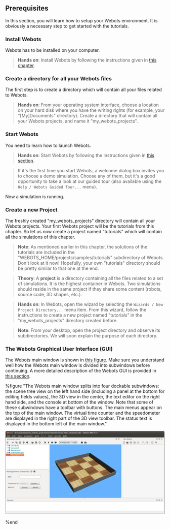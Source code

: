 ## Prerequisites

In this section, you will learn how to setup your Webots environment. It is
obviously a necessary step to get started with the tutorials.

### Install Webots

Webots has to be installed on your computer.

> **Hands on**:
Install Webots by following the instructions given in [this
chapter](installing-webots.md).

### Create a directory for all your Webots files

The first step is to create a directory which will contain all your files
related to Webots.

> **Hands on**:
From your operating system interface, choose a location on your hard disk where
you have the writing rights (for example, your "[My]Documents" directory).
Create a directory that will contain all your Webots projects, and name it
"my\_webots\_projects".

### Start Webots

You need to learn how to launch Webots.

> **Hands on**:
Start Webots by following the instructions given in [this
section](starting-webots.md).

> If it's the first time you start Webots, a welcome dialog box invites you to
choose a demo simulation. Choose any of them, but it's a good opportunity to
take a look at our guided tour (also available using the `Help / Webots Guided
Tour...` menu).

Now a simulation is running.

### Create a new Project

The freshly created "my\_webots\_projects" directory will contain all your
Webots projects. Your first Webots project will be the tutorials from this
chapter. So let us now create a project named "tutorials" which will contain all
the simulations of this chapter.

> **Note**:
As mentioned earlier in this chapter, the solutions of the tutorials are
included in the "WEBOTS\_HOME/projects/samples/tutorials" subdirectory of
Webots. Don't look at it now! Hopefully, your own "tutorials" directory should
be pretty similar to that one at the end.

<!-- -->

> **Theory**:
A **project** is a directory containing all the files related to a set of
simulations. It is the highest container in Webots. Two simulations should
reside in the same project if they share some content (robots, source code, 3D
shapes, etc.).

<!-- -->

> **Hands on**:
In Webots, open the wizard by selecting the `Wizards / New Project Directory...`
menu item. From this wizard, follow the instructions to create a new project
named "tutorials" in the "my\_webots\_projects" directory created before.

<!-- -->

> **Note**:
From your desktop, open the project directory and observe its subdirectories. We
will soon explain the purpose of each directory.

### The Webots Graphical User Interface (GUI)

The Webots main window is shown in [this
figure](#the-webots-main-window-splits-into-four-dockable-subwindows-the-scene-tree-view-on-the-left-hand-side-including-a-panel-at-the-bottom-for-editing-fields-values-the-3d-view-in-the-center-the-text-editor-on-the-right-hand-side-and-the-console-at-bottom-of-the-window-note-that-some-of-these-subwindows-have-a-toolbar-with-buttons-the-main-menus-appear-on-the-top-of-the-main-window-the-virtual-time-counter-and-the-speedometer-are-displayed-in-the-right-part-of-the-3d-view-toolbar-the-status-text-is-displayed-in-the-bottom-left-of-the-main-window).
Make sure you understand well how the Webots main window is divided into
subwindows before continuing. A more detailed description of the Webots GUI is
provided in [this section](the-user-interface.md).

%figure "The Webots main window splits into four dockable subwindows: the scene tree view on the left hand side (including a panel at the bottom for editing fields values), the 3D view in the center, the text editor on the right hand side, and the console at bottom of the window. Note that some of these subwindows have a toolbar with buttons. The main menus appear on the top of the main window. The virtual time counter and the speedometer are displayed in the right part of the 3D view toolbar. The status text is displayed in the bottom left of the main window."

![tutorial_gui.png](images/tutorial_gui.png)

%end

